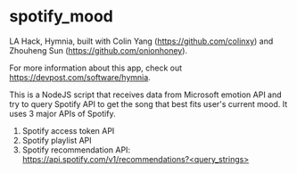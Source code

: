 # spotify_mood
LA Hack, Hymnia, built with Colin Yang (https://github.com/colinxy) and Zhouheng Sun (https://github.com/onionhoney).

For more information about this app, check out https://devpost.com/software/hymnia.

This is a NodeJS script that receives data from Microsoft emotion API and try to query Spotify API to get the song that
best fits user's current mood. It uses 3 major APIs of Spotify.
1. Spotify access token API
2. Spotify playlist API
3. Spotify recommendation API: https://api.spotify.com/v1/recommendations?<query_strings>
